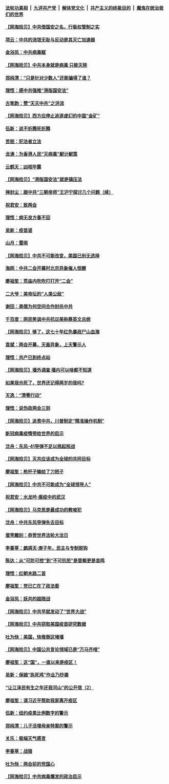 ####  [法轮功真相](../../../../basic/blob/master/README.md?t=05280201) &nbsp;|&nbsp; [九评共产党](../../../../9ping.md/blob/master/README.md?t=05280201) &nbsp;|&nbsp; [解体党文化](../../../../jtdwh.md/blob/master/README.md?t=05280201)  &nbsp;|&nbsp; [共产主义的终极目的](../../../../gczydzjmd.md/blob/master/README.md?t=05280201) &nbsp;|&nbsp; [魔鬼在统治我们的世界](../../../../mgztzwmdsj.md/blob/master/README.md?t=05280201) 

#### [【网海拾贝】中共借国安之名，行极权管制之实](../pages/nsc993/n12139600.md?t=05280201) 

#### [项云：中共的流氓无耻与反动是其灭亡加速器](../pages/nsc993/n12139284.md?t=05280201) 

#### [金浴凤：中共病毒赋](../pages/nsc993/n12139268.md?t=05280201) 

#### [【网海拾贝】中共本身就是病毒 只能灭除](../pages/nsc993/n12136391.md?t=05280201) 

#### [郑纯清：“只是针对少数人”还能骗得了谁？](../pages/nsc993/n12136331.md?t=05280201) 

#### [理悟：感中共强推“港版国安法”](../pages/nsc993/n12136307.md?t=05280201) 

#### [古笔韵：赞“天灭中共”之洪流](../pages/nsc993/n12134062.md?t=05280201) 

#### [【网海拾贝】西方应停止追逐虚幻的中国“金矿”](../pages/nsc993/n12134043.md?t=05280201) 

#### [伍新：说不折腾死折腾](../pages/nsc993/n12133833.md?t=05280201) 

#### [苦胆：犯法者立法](../pages/nsc993/n12133821.md?t=05280201) 

#### [龙涛：为香港人民“灭病毒”献计献策](../pages/nsc993/n12133809.md?t=05280201) 

#### [云鹤天：凶相毕露](../pages/nsc993/n12133806.md?t=05280201) 

#### [【网海拾贝】“港版国安法”就是镇压法](../pages/nsc993/n12132243.md?t=05280201) 

#### [掸封尘：跟中共“三朝帝师”王沪宁探讨几个问题（续）](../pages/nsc993/n12132104.md?t=05280201) 

#### [祝君安：致两会](../pages/nsc993/n12132089.md?t=05280201) 

#### [理悟：病无良方春不回](../pages/nsc993/n12132054.md?t=05280201) 

#### [吴新：疫苗谣](../pages/nsc993/n12132020.md?t=05280201) 

#### [山月：雷雨](../pages/nsc993/n12132012.md?t=05280201) 

#### [【网海拾贝】中共不可能改变，美国已别无选择](../pages/nsc993/n12131124.md?t=05280201) 

#### [海网：中共二会开幕时北京异象催人惊醒](../pages/nsc993/n12131111.md?t=05280201) 

#### [廖祖笙：荒庙内吹吹打打开“二会”](../pages/nsc993/n12131025.md?t=05280201) 

#### [二大爷：美帝坛的“人类公敌”](../pages/nsc993/n12130961.md?t=05280201) 

#### [谢田：美俄为何空间合作封杀中共](../pages/nsc993/n12130160.md?t=05280201) 

#### [千百度：网民笑讽中共抗议美称蔡英文总统](../pages/nsc993/n12128155.md?t=05280201) 

#### [【网海拾贝】够了，这七十年红色暴政尸山血海](../pages/nsc993/n12128114.md?t=05280201) 

#### [袁斌：两会开幕，天垂异象，上天警示人](../pages/nsc993/n12128054.md?t=05280201) 

#### [理悟：共产已到终点站](../pages/nsc993/n12127167.md?t=05280201) 

#### [【网海拾贝】墙外调查 墙内可以啥都不知道](../pages/nsc993/n12125153.md?t=05280201) 

#### [如果我也死了，世界还记得两岁的我吗?](../pages/nsc993/n12123987.md?t=05280201) 

#### [天逸：“清零行动”](../pages/nsc993/n12123444.md?t=05280201) 

#### [理悟：说伪政两会三则](../pages/nsc993/n12123306.md?t=05280201) 

#### [【网海拾贝】追责中共，川普制定“精准操作机制”](../pages/nsc993/n12122811.md?t=05280201) 

#### [新冠病毒疫情带给世界的启示](../pages/nsc993/n12120303.md?t=05280201) 

#### [沈舟：东风-41导弹不足以挑起核战](../pages/nsc993/n12120182.md?t=05280201) 

#### [【网海拾贝】灭共应该成为全球的共同目标](../pages/nsc993/n12119615.md?t=05280201) 

#### [廖祖笙：枪杆子输给了刀把子](../pages/nsc993/n12117067.md?t=05280201) 

#### [【网海拾贝】中共不可能成为“全球领导人”](../pages/nsc993/n12117034.md?t=05280201) 

#### [祝君安：水龙吟·瘟疫中的武汉](../pages/nsc993/n12116767.md?t=05280201) 

#### [【网海拾贝】马克思是最成功的教唆犯](../pages/nsc993/n12115907.md?t=05280201) 

#### [沈舟：中共东风导弹失去目标](../pages/nsc993/n12115779.md?t=05280201) 

#### [蛋壳雕刻：恭贺世界法轮大法日](../pages/nsc993/n12115661.md?t=05280201) 

#### [李春草：鹧鸪天·庚子年，民主与专制脱钩](../pages/nsc993/n12115476.md?t=05280201) 

#### [陈达：从“可防可控”到“不可抗拒”是耍赖更是哀鸣](../pages/nsc993/n12115297.md?t=05280201) 

#### [理悟：红朝末路二首](../pages/nsc993/n12115161.md?t=05280201) 

#### [廖祖笙：党已亡在了政法委](../pages/nsc993/n12113771.md?t=05280201) 

#### [金浴凤：妖共的超限战](../pages/nsc993/n12113504.md?t=05280201) 

#### [【网海拾贝】中共早就发动了“世界大战”](../pages/nsc993/n12113343.md?t=05280201) 

#### [【网海拾贝】中共窃取美国疫苗研究数据](../pages/nsc993/n12110710.md?t=05280201) 

#### [吐为快：美国，快推倒这堵墙](../pages/nsc993/n12110410.md?t=05280201) 

#### [【网海拾贝】中国公共言论领域已是“万马齐喑”](../pages/nsc993/n12107477.md?t=05280201) 

#### [廖祖笙：这“国”，一直以来是疫区！](../pages/nsc993/n12107168.md?t=05280201) 

#### [吴新：保姆“执死鸡”作业乃抄袭](../pages/nsc993/n12107077.md?t=05280201) 

#### [“让江泽民有生之年还我河山”的公开信（2）](../pages/nsc993/n12106225.md?t=05280201) 

#### [廖祖笙：请习近平帮助我家离开疫区](../pages/nsc993/n12104927.md?t=05280201) 

#### [伍新：纽约疫患比例数字的警示](../pages/nsc993/n12104879.md?t=05280201) 

#### [郑纯清：儿子活埋母亲特案的警示](../pages/nsc993/n12104851.md?t=05280201) 

#### [关乐：极端天气感言](../pages/nsc993/n12104828.md?t=05280201) 

#### [李春草：战狼](../pages/nsc993/n12104810.md?t=05280201) 

#### [吐为快：两会前的党国心](../pages/nsc993/n12104795.md?t=05280201) 

#### [【网海拾贝】中共病毒爆发的政治启示](../pages/nsc993/n12104161.md?t=05280201) 

